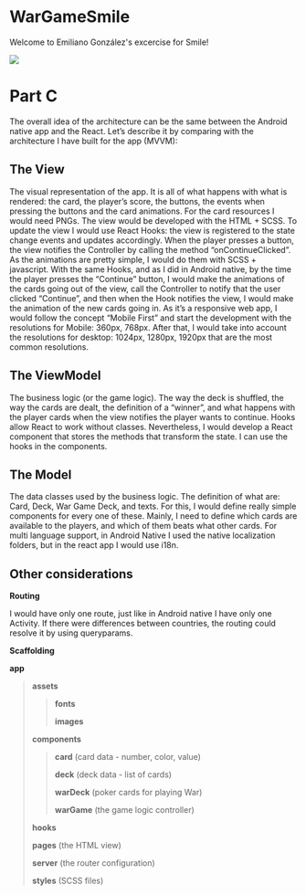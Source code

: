 # WarGameSmile

Welcome to Emiliano González's excercise for Smile!

<a href="https://i.imgur.com/etWABCx.gif"><img src="https://i.imgur.com/etWABCx.gif"/></a>

# Part C

The overall idea of the architecture can be the same between the Android native app and the React.
Let’s describe it by comparing with the architecture I have built for the app (MVVM):

## The View
The visual representation of the app. It is all of what happens with what is rendered: the card, the player’s score, the buttons, the events when pressing the buttons and the card animations.
For the card resources I would need PNGs.
The view would be developed with the HTML + SCSS. To update the view I would use React Hooks: the view is registered to the state change events and updates accordingly. When the player presses a button, the view notifies the Controller by calling the method “onContinueClicked”.
As the animations are pretty simple, I would do them with SCSS + javascript. With the same Hooks, and as I did in Android native, by the time the player presses the “Continue” button, I would make the animations of the cards going out of the view, call the Controller to notify that the user clicked “Continue”, and then when the Hook notifies the view, I would make the animation of the new cards going in.
As it’s a responsive web app, I would follow the concept “Mobile First” and start the development with the resolutions for Mobile: 360px, 768px. After that, I would take into account the resolutions for desktop: 1024px, 1280px, 1920px that are the most common resolutions.

## The ViewModel
The business logic (or the game logic). The way the deck is shuffled, the way the cards are dealt, the definition of a “winner”, and what happens with the player cards when the view notifies the player wants to continue.
Hooks allow React to work without classes. Nevertheless, I would develop a React component that stores the methods that transform the state. I can use the hooks in the components.


## The Model
The data classes used by the business logic. The definition of what are: Card, Deck, War Game Deck, and texts. For this, I would define really simple components for every one of these. Mainly, I need to define which cards are available to the players, and which of them beats what other cards.
For multi language support, in Android Native I used the native localization folders, but in the react app I would use i18n.

## Other considerations

**Routing**

I would have only one route, just like in Android native I have only one Activity. If there were differences between countries, the routing could resolve it by using queryparams.

**Scaffolding**

__app__
>__assets__
>
>>__fonts__
>>
>>__images__
>>
>__components__
>
>>__card__ (card data - number, color, value)
>>
>>__deck__ (deck data - list of cards)
>>
>>__warDeck__ (poker cards for playing War)
>>
>>__warGame__ (the game logic controller)
>>
>__hooks__
>
>__pages__ (the HTML view)
>
>__server__ (the router configuration)
>
>__styles__ (SCSS files)

